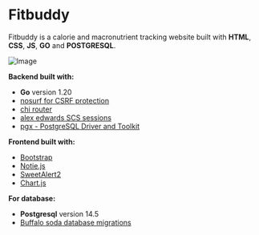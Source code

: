 # Fitbuddy 
Fitbuddy is a calorie and macronutrient tracking website built
with **HTML**, **CSS**, **JS**, **GO** and **POSTGRESQL**.

![Image](https://external-preview.redd.it/Cww17TNLCBtzER2ShsUr13ZrWwT3sFP-INtSl70YEDo.jpg?width=640&crop=smart&auto=webp&s=44d34c81b80b6f2c4dda371b3ca20a6cb44d90b3)

**Backend built with:**
- **Go** version 1.20
-  [nosurf for CSRF protection](https://github.com/justinas/nosurf)  
-  [chi router](https://github.com/go-chi/chi)
-  [alex edwards SCS sessions](https://github.com/alexedwards/scs/v2)
-  [pgx - PostgreSQL Driver and Toolkit](https://github.com/jackc/pgx/)


**Frontend built with:**

-  [Bootstrap](https://getbootstrap.com/)
-  [Notie.js](https://github.com/jaredreich/notie)
-  [SweetAlert2](https://github.com/sweetalert2/sweetalert2)
-  [Chart.js](https://www.chartjs.org/)

**For database:**

- **Postgresql** version 14.5
- [Buffalo soda database migrations](https://gobuffalo.io/documentation/database/soda/)